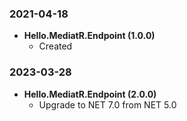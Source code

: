 ### 2021-04-18
* **Hello.MediatR.Endpoint (1.0.0)**
  * Created
### 2023-03-28
* **Hello.MediatR.Endpoint (2.0.0)**
  * Upgrade to NET 7.0 from NET 5.0
